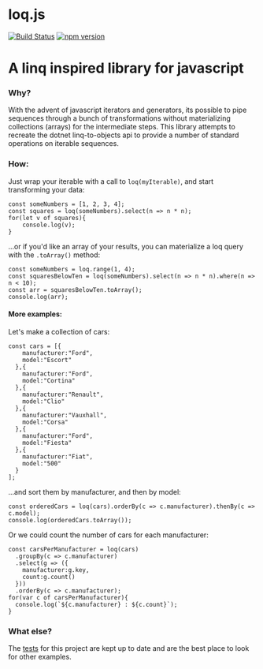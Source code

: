 # loq.js

[![Build Status](https://travis-ci.org/biggyspender/loq.svg?branch=master)](https://travis-ci.org/biggyspender/loq) [![npm version](https://badge.fury.io/js/loq.svg)](https://badge.fury.io/js/loq)

# A linq inspired library for javascript

### Why?

With the advent of javascript iterators and generators, its possible to pipe sequences through a bunch of transformations without materializing collections (arrays) for the intermediate steps. This library attempts to recreate the dotnet linq-to-objects api to provide a number of standard operations on iterable sequences.

### How:

Just wrap your iterable with a call to `loq(myIterable)`, and start transforming your data:


    const someNumbers = [1, 2, 3, 4];
    const squares = loq(someNumbers).select(n => n * n);
    for(let v of squares){
        console.log(v);
    }
    
...or if you'd like an array of your results, you can materialize a loq query with the `.toArray()` method:

    const someNumbers = loq.range(1, 4);
    const squaresBelowTen = loq(someNumbers).select(n => n * n).where(n => n < 10);
    const arr = squaresBelowTen.toArray();
    console.log(arr);

#### More examples:

Let's make a collection of cars:

    const cars = [{
        manufacturer:"Ford",
        model:"Escort"
      },{
        manufacturer:"Ford",
        model:"Cortina"
      },{
        manufacturer:"Renault",
        model:"Clio"
      },{
        manufacturer:"Vauxhall",
        model:"Corsa"
      },{
        manufacturer:"Ford",
        model:"Fiesta"
      },{
        manufacturer:"Fiat",
        model:"500"
      }
    ];
    
...and sort them by manufacturer, and then by model:

    const orderedCars = loq(cars).orderBy(c => c.manufacturer).thenBy(c => c.model);
    console.log(orderedCars.toArray());
    
Or we could count the number of cars for each manufacturer:

    const carsPerManufacturer = loq(cars)
      .groupBy(c => c.manufacturer)
      .select(g => ({
        manufacturer:g.key, 
        count:g.count()
      }))
      .orderBy(c => c.manufacturer);
    for(var c of carsPerManufacturer){
      console.log(`${c.manufacturer} : ${c.count}`);
    }

### What else?

The [tests](https://github.com/biggyspender/loq/blob/master/test/library.spec.js) for this project are kept up to date and are the best place to look for other examples.
